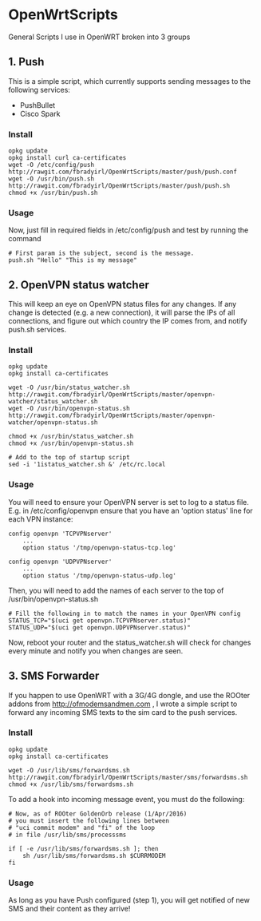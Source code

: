# OpenWrtScripts
General Scripts I use in OpenWRT broken into 3 groups

## 1. Push
This is a simple script, which currently supports sending messages to the following services:

* PushBullet
* Cisco Spark

### Install
```
opkg update
opkg install curl ca-certificates
wget -O /etc/config/push http://rawgit.com/fbradyirl/OpenWrtScripts/master/push/push.conf
wget -O /usr/bin/push.sh http://rawgit.com/fbradyirl/OpenWrtScripts/master/push/push.sh
chmod +x /usr/bin/push.sh
```
### Usage
Now, just fill in required fields in /etc/config/push and test by running the command
```
# First param is the subject, second is the message.
push.sh "Hello" "This is my message"
```

## 2. OpenVPN status watcher
This will keep an eye on OpenVPN status files for any changes.
If any change is detected (e.g. a new connection), it will
parse the IPs of all connections, and figure out which
country the IP comes from, and notify push.sh services.

### Install
```
opkg update
opkg install ca-certificates

wget -O /usr/bin/status_watcher.sh http://rawgit.com/fbradyirl/OpenWrtScripts/master/openvpn-watcher/status_watcher.sh
wget -O /usr/bin/openvpn-status.sh http://rawgit.com/fbradyirl/OpenWrtScripts/master/openvpn-watcher/openvpn-status.sh

chmod +x /usr/bin/status_watcher.sh
chmod +x /usr/bin/openvpn-status.sh

# Add to the top of startup script
sed -i '1istatus_watcher.sh &' /etc/rc.local
```
### Usage
You will need to ensure your OpenVPN server is set to log to a status file. E.g. in /etc/config/openvpn ensure that you have an 'option status' line for each VPN instance:
```
config openvpn 'TCPVPNserver'
    ...
    option status '/tmp/openvpn-status-tcp.log'

config openvpn 'UDPVPNserver'
    ...
    option status '/tmp/openvpn-status-udp.log'
```
Then, you will need to add the names of each server to the top of /usr/bin/openvpn-status.sh
```
# Fill the following in to match the names in your OpenVPN config
STATUS_TCP="$(uci get openvpn.TCPVPNserver.status)"
STATUS_UDP="$(uci get openvpn.UDPVPNserver.status)"
```
Now, reboot your router and the status_watcher.sh will check for changes every minute and notify you when changes are seen.

## 3. SMS Forwarder
If you happen to use OpenWRT with a 3G/4G dongle, and use the ROOter addons from http://ofmodemsandmen.com , I wrote a simple script to forward any incoming SMS texts to the sim card to the push services.

### Install
```
opkg update
opkg install ca-certificates

wget -O /usr/lib/sms/forwardsms.sh http://rawgit.com/fbradyirl/OpenWrtScripts/master/sms/forwardsms.sh
chmod +x /usr/lib/sms/forwardsms.sh
```
To add a hook into incoming message event, you must do the following:
```
# Now, as of ROOter GoldenOrb release (1/Apr/2016)
# you must insert the following lines between
# "uci commit modem" and "fi" of the loop
# in file /usr/lib/sms/processsms

if [ -e /usr/lib/sms/forwardsms.sh ]; then
    sh /usr/lib/sms/forwardsms.sh $CURRMODEM
fi
```
### Usage
As long as you have Push configured (step 1), you will get notified of new SMS and their content as they arrive!
